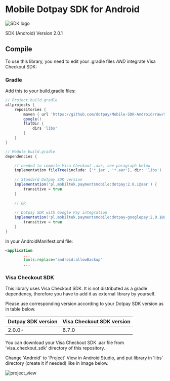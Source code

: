 
# Mobile Dotpay SDK for Android

![SDK logo](logo.png)


SDK (Android) Version 2.0.1

## Compile

To use this library, you need to edit your .gradle files *AND* integrate Visa Checkout SDK:

### Gradle

Add this to your build.gradle files:

```gradle
// Project build.gradle
allprojects {
    repositories {
        maven { url 'https://github.com/dotpay/Mobile-SDK-Android/raw/master/' }
        google()
        flatDir {
            dirs 'libs'
        }
    }
}

// Module build.gradle
dependencies {

    // needed to compile Visa Checkout .aar, see paragraph below
    implementation fileTree(include: ['*.jar', '*.aar'], dir: 'libs')
    
    // Standard Dotpay SDK version
    implementation('pl.mobiltek.paymentsmobile:dotpay:2.0.1@aar') {
        transitive = true
    }
    
    // OR
  
    // Dotpay SDK with Google Pay integration
    implementation('pl.mobiltek.paymentsmobile:dotpay-googlepay:2.0.1@aar') {
        transitive = true
    }
}
```

In your AndroidManifest.xml file:

```xml
<application
        ...
        tools:replace="android:allowBackup"
        ...
```


### Visa Checkout SDK

This library uses Visa Checkout SDK. It is not distributed as a gradle dependency, therefore you have to add it as external library by yourself.

Please use corresponding version according to your Dotpay SDK version as in table below.

| Dotpay SDK version  | Visa Checkout SDK version |
| ------------------- | ------------------------- |
| 2.0.0+  | 6.7.0  |

You can download your Visa Checkout SDK .aar file from 'visa_checkout_sdk' directory of this repository.

Change 'Android' to 'Project' View in Android Studio, and put library in 'libs' directory (create it if needed) like in image below.

![project_view](project_view.png)
